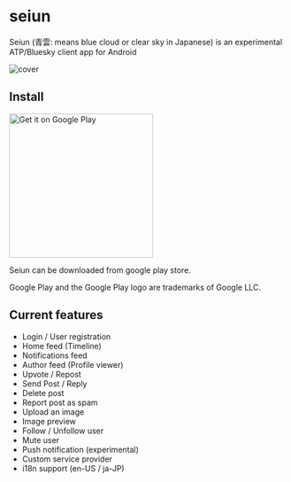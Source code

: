 # seiun

Seiun (青雲: means blue cloud or clear sky in Japanese) is an experimental ATP/Bluesky client app for Android

![cover](https://github.com/akiomik/seiun/raw/main/assets/covers/cover-github.png)

## Install

<a href='https://play.google.com/store/apps/details?id=io.github.akiomik.seiun&pcampaignid=pcampaignidMKT-Other-global-all-co-prtnr-py-PartBadge-Mar2515-1'><img width="260" alt='Get it on Google Play' src='https://play.google.com/intl/ja/badges/static/images/badges/en_badge_web_generic.png'/></a>

Seiun can be downloaded from google play store.

Google Play and the Google Play logo are trademarks of Google LLC.

## Current features

- Login / User registration
- Home feed (Timeline)
- Notifications feed
- Author feed (Profile viewer)
- Upvote / Repost
- Send Post / Reply
- Delete post
- Report post as spam
- Upload an image
- Image preview
- Follow / Unfollow user
- Mute user
- Push notification (experimental)
- Custom service provider
- i18n support (en-US / ja-JP)
